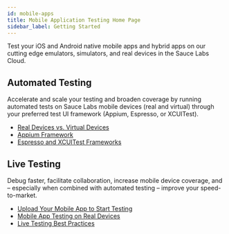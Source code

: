 ```yaml
---
id: mobile-apps
title: Mobile Application Testing Home Page
sidebar_label: Getting Started
---
```


Test your iOS and Android native mobile apps and hybrid apps on our cutting edge emulators, simulators, and real devices in the Sauce Labs Cloud.

<div class="box-wrapper" markdown="1">
<div class="box box1 card">
  <div class="container">
  <h2>Automated Testing</h2>
  <p>Accelerate and scale your testing and broaden coverage by running automated tests on Sauce Labs mobile devices (real and virtual) through your preferred test UI framework (Appium, Espresso, or XCUITest).</p>
  <ul>
      <li><a href="https://wiki.saucelabs.com/pages/viewpage.action?pageId=92677311">Real Devices vs. Virtual Devices</a></li>
      <li><a href="https://wiki.saucelabs.com/display/DOCSDEV/Getting+Started+with+Appium+for+Mobile+Application+Testing">Appium Framework</a></li>
      <li><a href="https://wiki.saucelabs.com/pages/viewpage.action?pageId=80414309">Espresso and XCUITest Frameworks</a></li>
  </ul>
  </div>
</div>
<div class="box box2 card">
  <div class="container">
  <h2>Live Testing</h2>
  <p>Debug faster, facilitate collaboration, increase mobile device coverage, and – especially when combined with automated testing – improve your speed-to-market.</p>
  <ul>
      <li><a href="https://wiki.saucelabs.com/pages/viewpage.action?pageId=102721137">Upload Your Mobile App to Start Testing</a></li>
      <li><a href="https://wiki.saucelabs.com/pages/viewpage.action?pageId=80414316">Mobile App Testing on Real Devices</a></li>
      <li><a href="https://wiki.saucelabs.com/pages/viewpage.action?pageId=115061210">Live Testing Best Practices</a></li>
  </ul>
  </div>
</div>
</div>
